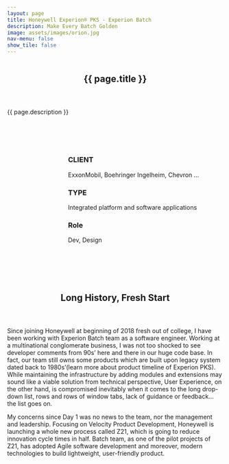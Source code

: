 ```yaml
---
layout: page
title: Honeywell Experion® PKS - Experion Batch
description: Make Every Batch Golden
image: assets/images/orion.jpg
nav-menu: false
show_tile: false
---
```


<!-- main -->
<div id="main" class="alt">

<section id="banner" class="style2">
    <div class="inner">
        <span class="image">
            <img src="{{ site.baseurl }}/{{ page.image }}" alt="">
        </span>
        <header class="major">
            <h1>{{ page.title }}</h1>
        </header>
        <div class="content">
            {{ page.description }}
        </div>
    </div>
</section>

<div class="row" style="padding:5em 0em 5em 10em">
	<div class="4u 12u$(medium)" style="border-left:2px solid white">
		<h3>CLIENT</h3>
		<p>ExxonMobil, Boehringer Ingelheim, Chevron …</p>
	</div>
	<div class="4u 12u$(medium)" style="border-left:2px solid white">
		<h3>TYPE</h3>
		<p>Integrated platform and software applications</p>
	</div>
	<div class="4u$ 12u$(medium)" style="border-left:2px solid white">
		<h3>Role</h3>
		<p>Dev, Design</p>
	</div>
</div>

<!-- one -->
<section id="one">
	<div class="inner">
		<header class="major">
			<h2>Long History, Fresh Start</h2>
		</header>
		<p>Since joining Honeywell at beginning of 2018 fresh out of college, I have been working with Experion Batch team as a software engineer. Working at a multinational conglomerate business, I was not too shocked to see developer comments from 90s’ here and there in our huge code base. In fact, our team still owns some products which are built upon legacy system dated back to 1980s’(learn more about product timeline of Experion PKS). While maintaining the infrastructure by adding modules and extensions may sound like a viable solution from technical perspective, User Experience, on the other hand, is compromised inevitably when it comes to the long drop-down list, rows and rows of window tabs, lack of guidance or feedback… the list goes on.  </p>
		<p>My concerns since Day 1 was no news to the team, nor the management and leadership. Focusing on Velocity Product Development, Honeywell is launching a whole new process called Z21, which is going to reduce innovation cycle times in half. Batch team, as one of the pilot projects of Z21, has adopted Agile software development and moreover, modern technologies to build lightweight, user-friendly product. </p>
	</div>
</section>


</div>